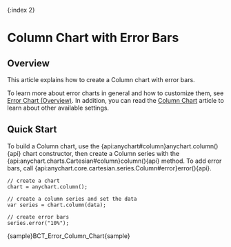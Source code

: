 {:index 2}
# Column Chart with Error Bars

## Overview

This article explains how to create a Column chart with error bars.

To learn more about error charts in general and how to customize them, see [Error Chart (Overview)](Overview). In addition, you can read the [Column Chart](../Column_Chart) article to learn about other available settings.

## Quick Start

To build a Column chart, use the {api:anychart#column}anychart.column(){api} chart constructor, then create a Column series with the {api:anychart.charts.Cartesian#column}column(){api} method. To add error bars, call {api:anychart.core.cartesian.series.Column#error}error(){api}.

```
// create a chart
chart = anychart.column();

// create a column series and set the data
var series = chart.column(data);

// create error bars
series.error("10%");
```

{sample}BCT\_Error\_Column\_Chart{sample}